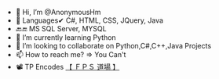 - 👋 Hi, I’m @AnonymousHm
- 👀 Languages✔ C#, HTML, CSS, JQuery, Java
- 🔙🔚 MS SQL Server, MYSQL
- 🌱 I’m currently learning Python
- 💞️ I’m looking to collaborate on Python,C#,C++,Java Projects
- 📫 How to reach me? => You Can't
- 📽️ TP Encodes [【 ＦＰＳ 道場 】](https://anihubx.github.io)

<!---
AnonymousHm/AnonymousHm is a ✨ special ✨ repository because its `README.md` (this file) appears on your GitHub profile.
You can click the Preview link to take a look at your changes.
--->
